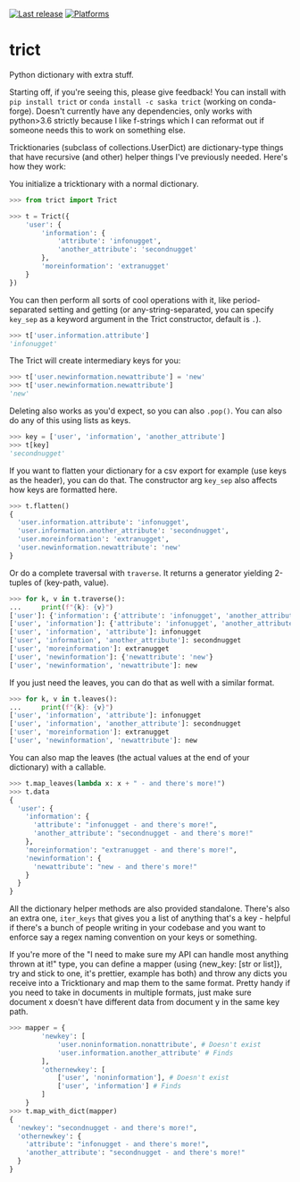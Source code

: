 [![Last release](https://anaconda.org/saska/trict/badges/latest_release_date.svg)](https://anaconda.org/saska/trict/)
[![Platforms](https://anaconda.org/saska/trict/badges/platforms.svg)](https://anaconda.org/saska/trict/)

# trict

Python dictionary with extra stuff.

Starting off, if you're seeing this, please give feedback! You can install with `pip install trict` or `conda install -c saska trict` (working on conda-forge). Doesn't currently have any dependencies, only works with python>3.6 strictly because I like f-strings which I can reformat out if someone needs this to work on something else.

Tricktionaries (subclass of collections.UserDict) are dictionary-type things that have recursive (and other) helper things I've previously needed. Here's how they work:

You initialize a tricktionary with a normal dictionary.

```python
>>> from trict import Trict

>>> t = Trict({
    'user': {
        'information': {
            'attribute': 'infonugget',
            'another_attribute': 'secondnugget'
        },
        'moreinformation': 'extranugget'
    }
})
```
You can then perform all sorts of cool operations with it, like period-separated setting and getting (or any-string-separated, you can specify `key_sep` as a keyword argument in the Trict constructor, default is `.`).

```python
>>> t['user.information.attribute']
'infonugget'
```

The Trict will create intermediary keys for you:
```python
>>> t['user.newinformation.newattribute'] = 'new'
>>> t['user.newinformation.newattribute']
'new'
```

Deleting also works as you'd expect, so you can also `.pop()`. You can also do any of this using lists as keys.
```python
>>> key = ['user', 'information', 'another_attribute']
>>> t[key]
'secondnugget'
```

If you want to flatten your dictionary for a csv export for example (use keys as the header), you can do that. The constructor arg `key_sep` also affects how keys are formatted here.
```python
>>> t.flatten()
{
  'user.information.attribute': 'infonugget', 
  'user.information.another_attribute': 'secondnugget', 
  'user.moreinformation': 'extranugget', 
  'user.newinformation.newattribute': 'new'
}
```

Or do a complete traversal with `traverse`. It returns a generator yielding 2-tuples of (key-path, value).
```python
>>> for k, v in t.traverse():
...     print(f"{k}: {v}")
['user']: {'information': {'attribute': 'infonugget', 'another_attribute': 'secondnugget'}, 'moreinformation': 'extranugget', 'newinformation': {'newattribute': 'new'}}
['user', 'information']: {'attribute': 'infonugget', 'another_attribute': 'secondnugget'}
['user', 'information', 'attribute']: infonugget
['user', 'information', 'another_attribute']: secondnugget
['user', 'moreinformation']: extranugget
['user', 'newinformation']: {'newattribute': 'new'}
['user', 'newinformation', 'newattribute']: new
```
If you just need the leaves, you can do that as well with a similar format.
```python
>>> for k, v in t.leaves():
...     print(f"{k}: {v}")
['user', 'information', 'attribute']: infonugget
['user', 'information', 'another_attribute']: secondnugget
['user', 'moreinformation']: extranugget
['user', 'newinformation', 'newattribute']: new
```

You can also map the leaves (the actual values at the end of your dictionary) with a callable.
```python
>>> t.map_leaves(lambda x: x + " - and there's more!")
>>> t.data
{
  'user': {
    'information': {
      'attribute': "infonugget - and there's more!", 
      'another_attribute': "secondnugget - and there's more!"
    }, 
    'moreinformation': "extranugget - and there's more!", 
    'newinformation': {
      'newattribute': "new - and there's more!"
    }
  }
}
```

All the dictionary helper methods are also provided standalone. There's also an extra one, `iter_keys` that gives you a list of anything that's a key - helpful if there's a bunch of people writing in your codebase and you want to enforce say a regex naming convention on your keys or something.

If you're more of the "I need to make sure my API can handle most anything thrown at it!" type, you can define a mapper (using {new_key: [str or list]}, try and stick to one, it's prettier, example has both) and throw any dicts you receive into a Tricktionary and map them to the same format. Pretty handy if you need to take in documents in multiple formats, just make sure document x doesn't have different data from document y in the same key path.

```python
>>> mapper = {
        'newkey': [
            'user.noninformation.nonattribute', # Doesn't exist
            'user.information.another_attribute' # Finds
        ],
        'othernewkey': [
            ['user', 'noninformation'], # Doesn't exist
            ['user', 'information'] # Finds
        ]
    }
>>> t.map_with_dict(mapper)
{
  'newkey': "secondnugget - and there's more!", 
  'othernewkey': {
    'attribute': "infonugget - and there's more!", 
    'another_attribute': "secondnugget - and there's more!"
  }
}
```
